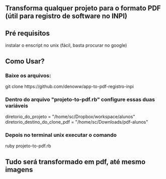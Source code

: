 <h2>Transforma qualquer projeto para o formato PDF (útil para registro de software no INPI)</h2>

<h2>Pré requisitos</h2>
instalar o enscript no unix (fácil, basta procurar no google)

<h2>Como Usar?</h2>

<h3>Baixe os arquivos:</h3>
git clone https://github.com/denoww/app-to-pdf-registro-inpi


<h3>Dentro do arquivo "projeto-to-pdf.rb" configure essas duas variáveis</h3>
<div>
  diretorio_do_projeto = "/home/sc/Dropbox/workspace/alunos" 
</div>
<div>
  diretorio_destino_do_clone_pdf = "/home/sc/Downloads/pdf-alunos"
</div>

<h3>Depois no terminal unix executar o comando</h3>
ruby projeto-to-pdf.rb

<h2>
  Tudo será transformado em pdf, até mesmo imagens
</h2>

